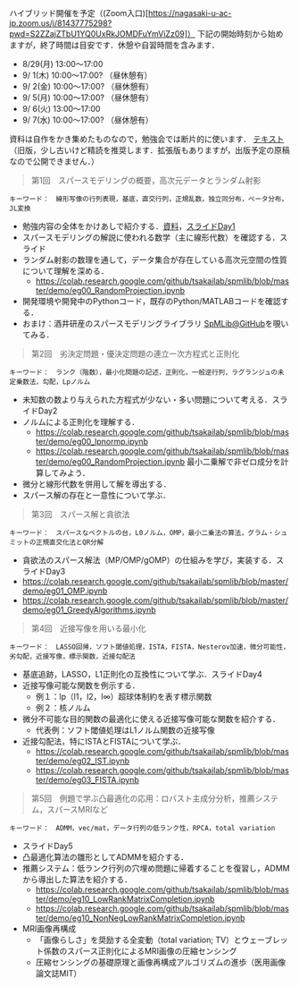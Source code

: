 ハイブリッド開催を予定（(Zoom入口)[https://nagasaki-u-ac-jp.zoom.us/j/81437775298?pwd=S2ZZajZTbU1YQ0UxRkJOMDFuYmViZz09]）
下記の開始時刻から始めますが，終了時間は目安です．休憩や自習時間を含みます．
- 8/29(月) 13:00～17:00
- 9/ 1(木) 10:00～17:00? （昼休憩有）
- 9/ 2(金) 10:00～17:00? （昼休憩有）
- 9/ 5(月) 10:00～17:00? （昼休憩有）
- 9/ 6(火) 13:00～17:00
- 9/ 7(水) 10:00～17:00? （昼休憩有）

資料は自作をかき集めたものなので，勉強会では断片的に使います．
[テキスト](https://drive.google.com/file/d/0Bx4bEpaTSFcgWkRJWnl2WVNheVU)（旧版，少し古いけど精読を推奨します．拡張版もありますが，出版予定の原稿なので公開できません．）


> 第1回　スパースモデリングの概要，高次元データとランダム射影

    キーワード：　線形写像の行列表現，基底，直交行列，正規乱数，独立同分布，ベータ分布，JL変換
- 勉強内容の全体をかけあしで紹介する．[資料](https://drive.google.com/file/d/0Bx4bEpaTSFcgeU5LNW1rMUZMMDA)，[スライドDay1](slides/Day01.pdf)
- スパースモデリングの解説に使われる数学（主に線形代数）を確認する．スライド
- ランダム射影の数理を通して，データ集合が存在している高次元空間の性質について理解を深める．
  - https://colab.research.google.com/github/tsakailab/spmlib/blob/master/demo/eg00_RandomProjection.ipynb
- 開発環境や開発中のPythonコード，既存のPython/MATLABコードを確認する．
- おまけ：酒井研産のスパースモデリングライブラリ [SpMLib@GitHub](https://github.com/tsakailab/spmlib)を覗いてみる．


> 第2回　劣決定問題・優決定問題の連立一次方程式と正則化

    キーワード：　ランク（階数），最小化問題の記述，正則化，一般逆行列，ラグランジュの未定乗数法，勾配，Lpノルム
- 未知数の数より与えられた方程式が少ない・多い問題について考える．スライドDay2
- ノルムによる正則化を理解する．
  - https://colab.research.google.com/github/tsakailab/spmlib/blob/master/demo/eg00_lpnormp.ipynb
  - https://colab.research.google.com/github/tsakailab/spmlib/blob/master/demo/eg00_RandomProjection.ipynb 最小二乗解で非ゼロ成分を計算してみよう．
- 微分と線形代数を併用して解を導出する．
- スパース解の存在と一意性について学ぶ．


> 第3回　スパース解と貪欲法

    キーワード：　スパースなベクトルの台，L0ノルム，OMP，最小二乗法の算法，グラム・シュミットの正規直交化法とQR分解
- 貪欲法のスパース解法（MP/OMP/gOMP）の仕組みを学び，実装する．スライドDay3
- https://colab.research.google.com/github/tsakailab/spmlib/blob/master/demo/eg01_OMP.ipynb
- https://colab.research.google.com/github/tsakailab/spmlib/blob/master/demo/eg01_GreedyAlgorithms.ipynb


> 第4回　近接写像を用いる最小化

    キーワード：　LASSO回帰，ソフト閾値処理，ISTA，FISTA，Nesterov加速，微分可能性，劣勾配，近接写像，標示関数，近接勾配法
- 基底追跡，LASSO，L1正則化の互換性について学ぶ．スライドDay4
- 近接写像可能な関数を例示する．
  - 例１：lp（l1，l2，l∞）超球体制約を表す標示関数
  - 例２：核ノルム
- 微分不可能な目的関数の最適化に使える近接写像可能な関数を紹介する．
  - 代表例：ソフト閾値処理はL1ノルム関数の近接写像
- 近接勾配法，特にISTAとFISTAについて学ぶ．
  - https://colab.research.google.com/github/tsakailab/spmlib/blob/master/demo/eg02_IST.ipynb
  - https://colab.research.google.com/github/tsakailab/spmlib/blob/master/demo/eg03_FISTA.ipynb


> 第5回　例題で学ぶ凸最適化の応用：ロバスト主成分分析，推薦システム，スパースMRIなど

    キーワード：　ADMM，vec/mat，データ行列の低ランク性，RPCA，total variation
- スライドDay5
- 凸最適化算法の雛形としてADMMを紹介する．
- 推薦システム：低ランク行列の穴埋め問題に帰着することを復習し，ADMMから導出した算法を紹介する．
  - https://colab.research.google.com/github/tsakailab/spmlib/blob/master/demo/eg10_LowRankMatrixCompletion.ipynb
  - https://colab.research.google.com/github/tsakailab/spmlib/blob/master/demo/eg10_NonNegLowRankMatrixCompletion.ipynb
- MRI画像再構成
  - 「画像らしさ」を奨励する全変動（total variation; TV）とウェーブレット係数のスパース正則化によるMRI画像の圧縮センシング
  - 圧縮センシングの基礎原理と画像再構成アルゴリズムの進歩（医用画像論文誌MIT）
